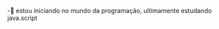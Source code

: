 


-📕 estou iniciando no mundo da programação, ultimamente estudando java.script
   
   
  














